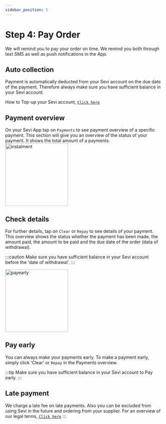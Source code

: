 ```yaml
---
sidebar_position: 5
---
```


# Step 4: Pay Order

We will remind you to pay your order on time. We remind you both through text SMS as well as push notifications in the App.

## Auto collection
Payment is automatically deducted from your Sevi account on the due date of the payment. Therefore always make sure you have sufficient balance in your Sevi account. 

How to Top-up your Sevi account, [`Click here`](/docs/buyer/topup)

## Payment overview
On your Sevi App tap on `Payments` to see payment overview of a specific payment. This section will give you an overview of the status of your payment. It shows the total amount of a payments.
<img src="/img/repay-order.png" alt="instalment" width="200"/>


## Check details
For further details, tap on `Clear` or `Repay` to see details of your payment. This overview shows the status whether the payment has been made, the amount paid, the amount to be paid and the due date of the order (data of withdrawal).

:::caution
Make sure you have sufficient balance in your Sevi account before the 'date of withdrawal'.
:::

<img src="/img/payment-details.png" alt="payearly" width="200"/>

## Pay early
You can always make your payments early. To make a payment early, simply click ‘Clear’ or `Repay` in the Payments overview.

:::tip
Make sure you have sufficient balance in your Sevi account to Pay early.
:::

## Late payment
We charge a late fee on late payments. Also you can be excluded from using Sevi in the future and ordering from your supplier. For an  overview of our legal terms, [`Click here`](/termsConditions)
:::

<!-- <img src="/img/latepayment2.png" alt="instalment" width="200"/> -->
